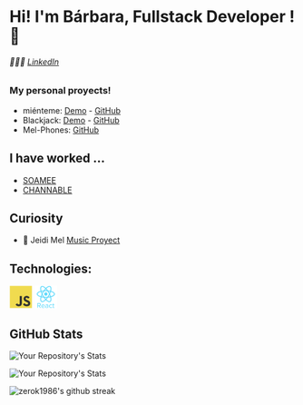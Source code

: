 # Hi! I'm Bárbara, Fullstack Developer ! 👋

###### 👩🏻‍💻 [LinkedIn](https://www.linkedin.com/in/b%C3%A1rbara-monz%C3%BA-608b211a7/) 

### My personal proyects!

- miénteme: [Demo](https://github.com/Barbara-Monzu/mienteme) - [GitHub](https://github.com/Barbara-Monzu/mienteme)
- Blackjack: [Demo](https://fernandocardona.github.io/IronHack_Black_Jack_Project/) - [GitHub](https://github.com/Barbara-Monzu/black-jack)
- Mel-Phones: [GitHub](https://github.com/Barbara-Monzu/Soamee)

## I have worked ... 

- [SOAMEE](https://soamee.com/)
- [CHANNABLE](https://www.channable.com/)

## Curiosity

- 🎤 Jeidi Mel [Music Proyect](https://www.youtube.com/channel/UCTGi9hOdZMJUesc0s86lkOw)

## Technologies:

<p align="left"> <img src="https://raw.githubusercontent.com/devicons/devicon/master/icons/javascript/javascript-original.svg" alt="javascript" width="40" height="40"/> <img src="https://raw.githubusercontent.com/devicons/devicon/master/icons/react/react-original-wordmark.svg" alt="react" width="40" height="40"/>
  
  
  ## GitHub Stats
![Your Repository's Stats](https://github-readme-stats.vercel.app/api?username=Barbara-Monzu&show_icons=true&&theme=blue-green)

![Your Repository's Stats](https://github-readme-stats.vercel.app/api/top-langs/?username=Barbara-Monzu&theme=blue-green)

![zerok1986's github streak](https://github-readme-streak-stats.herokuapp.com/?user=Barbara-Monzu&theme=blue-green)


